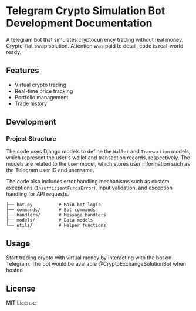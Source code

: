 # Telegram Crypto Simulation Bot Development Documentation

A telegram bot that simulates cryptocurrency trading without real money.
Crypto-fiat swap solution.
Attention was paid to detail, code is real-world ready.

## Features

- Virtual crypto trading
- Real-time price tracking
- Portfolio management
- Trade history

## Development

### Project Structure

The code uses Django models to define the `Wallet` and `Transaction` models, which represent the user's wallet and transaction records, respectively. The models are related to the `User` model, which stores user information such as the Telegram user ID and username.

The code also includes error handling mechanisms such as custom exceptions (`InsufficientFundsError`), input validation, and exception handling for API requests.

```
├── bot.py          # Main bot logic
├── commands/       # Bot commands
├── handlers/       # Message handlers
├── models/         # Data models
└── utils/          # Helper functions
```

## Usage

Start trading crypto with virtual money by interacting with the bot on Telegram.
The bot would be available @CryptoExchangeSolutionBot when hosted

## License

MIT License

